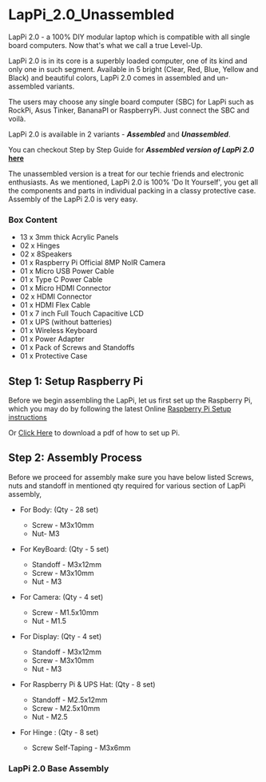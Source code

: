 # LapPi_2.0_Unassembled

LapPi 2.0 - a 100% DIY modular laptop which is compatible with all single board computers. Now that's what we call a true Level-Up.

LapPi 2.0 is in its core is a superbly loaded computer, one of its kind and only one in such segment. Available in 5 bright (Clear, Red, Blue, Yellow and Black) and beautiful colors, LapPi 2.0 comes in assembled and un-assembled variants.

The users may choose any single board computer (SBC) for LapPi such as RockPi, Asus Tinker, BananaPI or RaspberryPi. Just connect the SBC and voilà.

LapPi 2.0 is available in 2 variants - **_Assembled_** and **_Unassembled_**. 

You can checkout Step by Step Guide for **_Assembled version of LapPi 2.0_ [here](https://github.com/sbcshop/LapPi_2.0_Assembled)** 

The unassembled version is a treat for our techie friends and electronic enthusiasts. As we mentioned, LapPi 2.0 is 100% 'Do It Yourself', you get all the components and parts in individual packing in a classy protective case. Assembly of the LapPi 2.0 is very easy.

### Box Content
- 13 x 3mm thick Acrylic Panels
- 02 x Hinges
- 02 x 8Speakers
- 01 x Raspberry Pi Official 8MP NoIR Camera
- 01 x Micro USB Power Cable
- 01 x Type C Power Cable
- 01 x Micro HDMI Connector
- 02 x HDMI Connector
- 01 x HDMI Flex Cable
- 01 x 7 inch Full Touch Capacitive LCD
- 01 x UPS (without batteries)
- 01 x Wireless Keyboard
- 01 x Power Adapter
- 01 x Pack of Screws and Standoffs
- 01 x Protective Case

## Step 1: Setup Raspberry Pi
Before we begin assembling the LapPi, let us first set up the Raspberry Pi, which you may do by following the latest Online [Raspberry Pi Setup instructions](https://projects.raspberrypi.org/en/projects/raspberry-pi-setting-up)

Or [Click Here](https://github.com/sbcshop/LapPi_2.0_Unassembled/blob/main/Documents/Setting%20up%20your%20Raspberry%20Pi.pdf) to download a pdf of how to set up Pi.

## Step 2: Assembly Process
Before we proceed for assembly make sure you have below listed Screws, nuts and standoff in mentioned qty required for various section of LapPi assembly,
* For Body: (Qty - 28 set) 
  * Screw - M3x10mm
  * Nut- M3
 
* For KeyBoard: (Qty - 5 set) 
  * Standoff - M3x12mm
  * Screw - M3x10mm
  * Nut - M3

* For Camera: (Qty - 4 set) 
  * Screw - M1.5x10mm
  * Nut - M1.5

* For Display: (Qty - 4 set) 
  * Standoff - M3x12mm
  * Screw - M3x10mm
  * Nut - M3

* For Raspberry Pi & UPS Hat: (Qty - 8 set) 
  * Standoff - M2.5x12mm
  * Screw - M2.5x10mm
  * Nut - M2.5

* For Hinge : (Qty - 8 set)
  * Screw Self-Taping - M3x6mm

### LapPi 2.0 Base Assembly 


